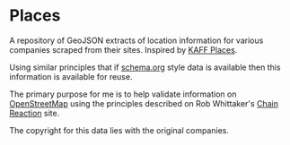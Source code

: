 # Places

A repository of GeoJSON extracts of location information for various companies scraped from their sites. 
Inspired by [KAFF Places](https://gitlab.com/KAFF/places).

Using similar principles that if [schema.org](https://schema.org/) style data is available then this
information is available for reuse.

The primary purpose for me is to help validate information on [OpenStreetMap](https://www.openstreetmap.org/) using the principles described on Rob Whittaker's [Chain Reaction](https://osm.mathmos.net/chains/) site.

The copyright for this data lies with the original companies.
